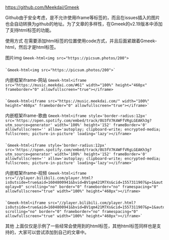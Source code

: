 https://github.com/Meekdai/Gmeek

Github由于安全考虑，是不允许使用iframe等标签的，而且在issues插入的图片也会自动转换为github的地址。为了文章的多样性，在Gmeek的v2.19版本中添加了支持html标签的功能。

使用方式
在需要添加html标签的位置使用code方式，并且后面紧跟着Gmeek-html，然后才是html标签。

图片img
`Gmeek-html<img src="https://picsum.photos/200">`

### 
    `Gmeek-html<img src="https://picsum.photos/200">`


内嵌框架iframe-网站
`Gmeek-html<iframe src="https://music.meekdai.com/#61" width="100%" height="460px" frameborder="0" allowfullscreen="true"></iframe>`
###
    `Gmeek-html<iframe src="https://music.meekdai.com/" width="100%" height="460px" frameborder="0" allowfullscreen="true"></iframe>`


内嵌框架iframe-歌曲
`Gmeek-html<iframe style='border-radius:12px' src='https://open.spotify.com/embed/track/0U3fV7K4WFfVRgLGEAKh3g?utm_source=generator' width='100%' height='152' frameBorder='0' allowfullscreen='' allow='autoplay; clipboard-write; encrypted-media; fullscreen; picture-in-picture' loading='lazy'></iframe>`
###
    `Gmeek-html<iframe style='border-radius:12px' src='https://open.spotify.com/embed/track/0U3fV7K4WFfVRgLGEAKh3g?utm_source=generator' width='100%' height='152' frameBorder='0' allowfullscreen='' allow='autoplay; clipboard-write; encrypted-media; fullscreen; picture-in-picture' loading='lazy'></iframe>`


内嵌框架iframe-视频
`Gmeek-html<iframe src="//player.bilibili.com/player.html?isOutside=true&aid=1604800941&bvid=BV1qm421M7Xs&cid=1557311907&p=1&autoplay=0" scrolling="no" border="0" frameborder="no" framespacing="0" allowfullscreen="true" width="100%" height="460px"></iframe>`
###
    `Gmeek-html<iframe src="//player.bilibili.com/player.html?isOutside=true&aid=1604800941&bvid=BV1qm421M7Xs&cid=1557311907&p=1&autoplay=0" scrolling="no" border="0" frameborder="no" framespacing="0" allowfullscreen="true" width="100%" height="460px"></iframe>`

其他
上面仅仅是示例了一些经常会使用到的html标签，其他html标签同样也是支持的，大家可以尝试添加到自己的文章中。